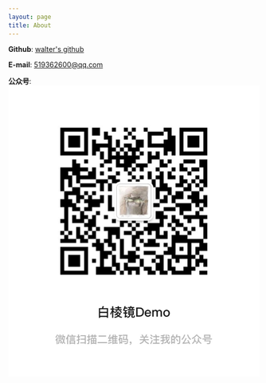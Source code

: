 ```yaml
---
layout: page
title: About
---
```


**Github**: [walter's github](https://github.com/walterzhaoJR)

**E-mail**: 519362600@qq.com

**公众号**: ![](/public/images/wechat.jpeg)